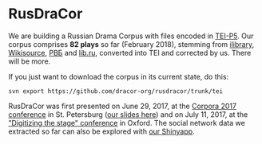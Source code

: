 # RusDraCor

We are building a Russian Drama Corpus with files encoded in
[TEI-P5](http://www.tei-c.org/Guidelines/P5/). Our corpus comprises **82 plays**
so far (February 2018), stemming from [ilibrary](http://ilibrary.ru/),
[Wikisource](https://ru.wikisource.org/), [РВБ](http://rvb.ru/) and
[lib.ru](http://lib.ru/), converted into TEI and corrected by us. There will be
more.

If you just want to download the corpus in its current state, do this:

`svn export https://github.com/dracor-org/rusdracor/trunk/tei`

RusDraCor was first presented on June 29, 2017, at the [Corpora 2017
conference](https://events.spbu.ru/events/anons/corpora-2017/?lang=Eng) in St.
Petersburg ([our slides here](https://dlina.github.io/presentations/2017-spb/))
and on July 11, 2017, at the ["Digitizing the stage"
conference](https://digitizingthestage.wordpress.com/) in Oxford. The social
network data we extracted so far can also be explored with [our
Shinyapp](https://shiny.dracor.org/).
